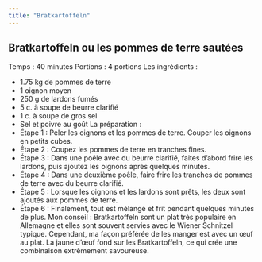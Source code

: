 ```yaml
---
title: "Bratkartoffeln"
---
```


## Bratkartoffeln ou les pommes de terre sautées

Temps : 40 minutes
Portions : 4 portions
Les ingrédients :
-	1.75 kg de pommes de terre
-	1 oignon moyen
-	250 g de lardons fumés
-	5 c. à soupe de beurre clarifié
-	1 c. à soupe de gros sel
-	Sel et poivre au goût
La préparation :
-	Étape 1 : Peler les oignons et les pommes de terre. Couper les oignons en petits cubes.
-	Étape 2 : Coupez les pommes de terre en tranches fines.
-	Étape 3 : Dans une poêle avec du beurre clarifié, faites d’abord frire les lardons, puis ajoutez les oignons après quelques minutes.
-	Étape 4 : Dans une deuxième poêle, faire frire les tranches de pommes de terre avec du beurre clarifié.
-	Étape 5 : Lorsque les oignons et les lardons sont prêts, les deux sont ajoutés aux pommes de terre.
-	Étape 6 : Finalement, tout est mélangé et frit pendant quelques minutes de plus.
Mon conseil :
Bratkartoffeln sont un plat très populaire en Allemagne et elles sont souvent servies avec le Wiener Schnitzel typique. Cependant, ma façon préférée de les manger est avec un œuf au plat. La jaune d’œuf fond sur les Bratkartoffeln, ce qui crée une combinaison extrêmement savoureuse. 


